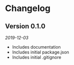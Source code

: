 # Changelog

## Version 0.1.0
_2019-12-03_

- Includes documentation
- Includes initial package.json
- Includes initial .gitignore